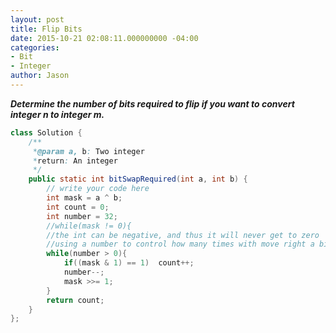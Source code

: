 ```yaml
---
layout: post
title: Flip Bits
date: 2015-10-21 02:08:11.000000000 -04:00
categories:
- Bit
- Integer
author: Jason
---
```

<p><strong><em>Determine the number of bits required to flip if you want to convert integer n to integer m.</em></strong><br />


``` java
class Solution {
    /**
     *@param a, b: Two integer
     *return: An integer
     */
    public static int bitSwapRequired(int a, int b) {
        // write your code here
        int mask = a ^ b;
        int count = 0;
        int number = 32;
        //while(mask != 0){
        //the int can be negative, and thus it will never get to zero
        //using a number to control how many times with move right a bit.
        while(number > 0){
            if((mask & 1) == 1)  count++;
            number--;
            mask >>= 1;
        }
        return count;
    }
};
```
